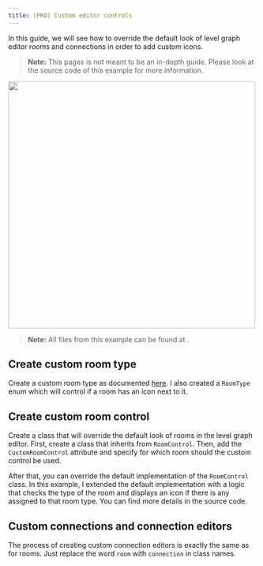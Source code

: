```yaml
---
title: (PRO) Custom editor controls
---
```


In this guide, we will see how to override the default look of level graph editor rooms and connections in order to add custom icons.

> **Note:** This pages is not meant to be an in-depth guide. Please look at the source code of this example for more information.

<Image src="2d/guides/custom_editor_controls/result.png" caption="Result of this guide. Custom icons for rooms and connection." height="500" /> 

> **Note:** All files from this example can be found at <Path path="2de:CustomEditorControls" />.

## Create custom room type

Create a custom room type as documented [here](../basics/level-graphs.md#pro-custom-rooms-and-connections). I also created a `RoomType` enum which will control if a room has an icon next to it.

<ExternalCode name="2d_customEditorControls_customRoom" />

## Create custom room control

Create a class that will override the default look of rooms in the level graph editor. First, create a class that inherits from `RoomControl`. Then, add the `CustomRoomControl` attribute and specify for which room should the custom control be used.

After that, you can override the default implementation of the `RoomControl` class. In this example, I extended the default implementation with a logic that checks the type of the room and displays an icon if there is any assigned to that room type. You can find more details in the source code.

<ExternalCode name="2d_customEditorControls_roomControl" />

## Custom connections and connection editors

The process of creating custom connection editors is exactly the same as for rooms. Just replace the word `room` with `connection` in class names.